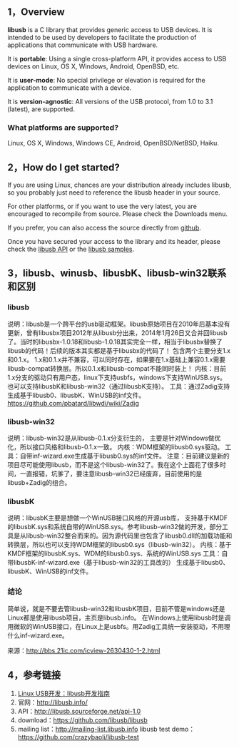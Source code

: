 

## 1，Overview

**libusb** is a C library that provides generic access to USB  devices. It is intended to be used by developers to facilitate the  production of applications that communicate with USB hardware.

It is **portable**: Using a single cross-platform API, it provides access to USB devices on Linux, OS X, Windows, Android, OpenBSD, etc.

It is **user-mode**: No special privilege or elevation is required for the application to communicate with a device.

It is **version-agnostic**: All versions of the USB protocol, from 1.0 to 3.1 (latest), are supported.

### What platforms are supported?

Linux, OS X, Windows, Windows CE, Android, OpenBSD/NetBSD, Haiku.



## 2，How do I get started?

If you are using Linux, chances are your distribution already  includes libusb, so you probably just need to reference the libusb  header in your source.

For other platforms, or if you want to use the very latest, you  are encouraged to recompile from source. Please check the Downloads  menu.

If you prefer, you can also access the source directly from [github](https://github.com/libusb/libusb).

Once you have secured your access to the library and its header, please check the [libusb API](http://libusb.sourceforge.net/api-1.0/) or the [libusb samples](https://github.com/libusb/libusb/tree/master/examples).     







## 3，libusb、winusb、libusbK、libusb-win32联系和区别

### libusb 

说明：libusb是一个跨平台的usb驱动框架。libusb原始项目在2010年后基本没有更新，曾有libusbx项目2012年从libusb分出来，2014年1月26日又合并回libusb了。当时的libusbx-1.0.18和libusb-1.0.18其实完全一样，相当于libusbx替换了libusb的代码！后续的版本其实都是基于libusbx的代码了！
包含两个主要分支1.x和0.1.x。
1.x和0.1.x并不兼容，可以同时存在，如果要在1.x基础上兼容0.1.x需要libusb-compat转换层。所以0.1.x和libusb-compat不能同时装上！
内核：目前1.x分支的驱动只有用户态，linux下支持usbfs，windows下支持WinUSB.sys。
也可以支持libusbK和libusb-win32（通过libusbK支持）。
工具：通过Zadig支持生成基于libusb0、libusbK、WinUSB的inf文件。
https://github.com/pbatard/libwdi/wiki/Zadig

### libusb-win32

说明：libusb-win32是从libusb-0.1.x分支衍生的，
主要是针对Windows做优化，所以接口风格和libusb-0.1.x一致。
内核：WDM框架的libusb0.sys驱动。
工具：自带inf-wizard.exe生成基于libusb0.sys的inf文件。
注意：目前建议是新的项目尽可能使用libusb，而不是这个libusb-win32了。我在这个上面花了很多时间，一直报错，坑爹了，要注意libusb-win32已经废弃，目前使用的是libusb+Zadig的组合。

### libusbK

说明：libusbK主要是想做一个WinUSB接口风格的开源usb库，
支持基于KMDF的libusbK.sys和系统自带的WinUSB.sys。参考libusb-win32做的开发，部分工具是从libusb-win32整合而来的。因为源代码里也包含了libusb0.dll的加载功能和转换层，所以也可以支持WDM框架的libusb0.sys（libusb-win32）。
内核：基于KMDF框架的libusbK.sys、WDM的libusb0.sys、系统的WinUSB.sys
工具：自带libusbK-inf-wizard.exe（基于libusb-win32的工具改的）
生成基于libusb0、libusbK、WinUSB的inf文件。

### 结论

简单说，就是不要去管libusb-win32和libusbK项目，目前不管是windows还是Linux都是使用libusb项目，主页是libusb.info。
在Windows上使用libusb时是调用微软的WinUSB接口，在Linux上是usbfs。用Zadig工具统一安装驱动，不用理什么inf-wizard.exe。

来源：http://bbs.21ic.com/icview-2630430-1-2.html





## 4，参考链接

1. [Linux USB开发：libusb开发指南](https://blog.csdn.net/u012247418/article/details/82960889)
2. 官网：http://libusb.info/
3. API：http://libusb.sourceforge.net/api-1.0
4. download：https://github.com/libusb/libusb
5. mailing list：http://mailing-list.libusb.info
   libusb test demo：https://github.com/crazybaoli/libusb-test
